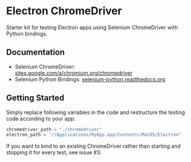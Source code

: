 # Electron ChromeDriver
Starter kit for testing Electron apps using Selenium ChromeDriver with Python bindings.

## Documentation
* Selenium ChromeDriver: [sites.google.com/a/chromium.org/chromedriver](https://sites.google.com/a/chromium.org/chromedriver/)
* Selenium Python Bindings: [selenium-python.readthedocs.org](https://selenium-python.readthedocs.org)

## Getting Started
Simply replace following variables in the code and restructure the testing code according to your app:

```python
chromedriver_path = "./chromedriver"
electron_path = "//Applications/MyApp.app/Contents/MacOS/Electron"
```

If you want to bind to an existing ChromeDriver rather than starting and stopping it for every test, see issue #3.
